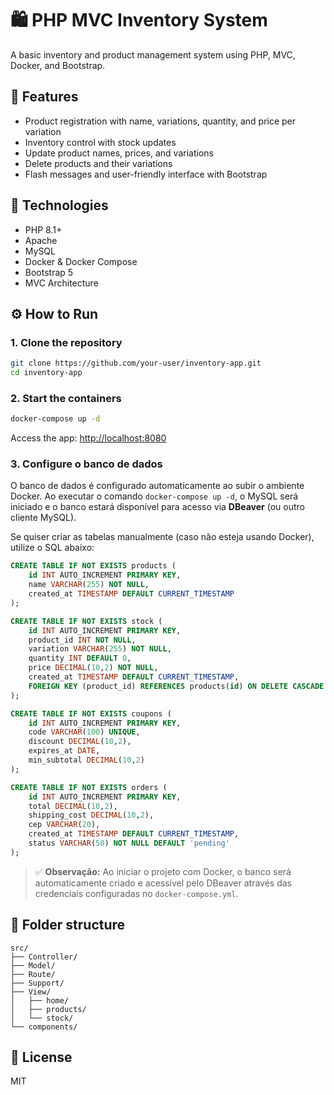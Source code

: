# 🛍️ PHP MVC Inventory System

A basic inventory and product management system using PHP, MVC, Docker, and Bootstrap.

## 🚀 Features

- Product registration with name, variations, quantity, and price per variation
- Inventory control with stock updates
- Update product names, prices, and variations
- Delete products and their variations
- Flash messages and user-friendly interface with Bootstrap

## 🧰 Technologies

- PHP 8.1+
- Apache
- MySQL
- Docker & Docker Compose
- Bootstrap 5
- MVC Architecture

## ⚙️ How to Run

### 1. Clone the repository

```bash
git clone https://github.com/your-user/inventory-app.git
cd inventory-app
```

### 2. Start the containers

```bash
docker-compose up -d
```

Access the app: [http://localhost:8080](http://localhost:8080)

### 3. Configure o banco de dados

O banco de dados é configurado automaticamente ao subir o ambiente Docker. Ao executar o comando `docker-compose up -d`, o MySQL será iniciado e o banco estará disponível para acesso via **DBeaver** (ou outro cliente MySQL).

Se quiser criar as tabelas manualmente (caso não esteja usando Docker), utilize o SQL abaixo:

```sql
CREATE TABLE IF NOT EXISTS products (
    id INT AUTO_INCREMENT PRIMARY KEY,
    name VARCHAR(255) NOT NULL,
    created_at TIMESTAMP DEFAULT CURRENT_TIMESTAMP
);

CREATE TABLE IF NOT EXISTS stock (
    id INT AUTO_INCREMENT PRIMARY KEY,
    product_id INT NOT NULL,
    variation VARCHAR(255) NOT NULL,
    quantity INT DEFAULT 0,
    price DECIMAL(10,2) NOT NULL,
    created_at TIMESTAMP DEFAULT CURRENT_TIMESTAMP,
    FOREIGN KEY (product_id) REFERENCES products(id) ON DELETE CASCADE
);

CREATE TABLE IF NOT EXISTS coupons (
    id INT AUTO_INCREMENT PRIMARY KEY,
    code VARCHAR(100) UNIQUE,
    discount DECIMAL(10,2),
    expires_at DATE,
    min_subtotal DECIMAL(10,2)
);

CREATE TABLE IF NOT EXISTS orders (
    id INT AUTO_INCREMENT PRIMARY KEY,
    total DECIMAL(10,2),
    shipping_cost DECIMAL(10,2),
    cep VARCHAR(20),
    created_at TIMESTAMP DEFAULT CURRENT_TIMESTAMP,
    status VARCHAR(50) NOT NULL DEFAULT 'pending'
);
```

> ✅ **Observação:** Ao iniciar o projeto com Docker, o banco será automaticamente criado e acessível pelo DBeaver através das credenciais configuradas no `docker-compose.yml`.

## 📂 Folder structure

```
src/
├── Controller/
├── Model/
├── Route/
├── Support/
├── View/
│   ├── home/
│   ├── products/
│   └── stock/
└── components/
```

## 📄 License

MIT